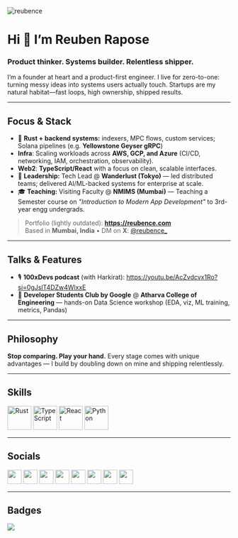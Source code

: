 <p align="left">
  <img src="https://komarev.com/ghpvc/?username=reubence" alt="reubence" />
</p>

# Hi 👋 I’m Reuben Rapose

### Product thinker. Systems builder. Relentless shipper.
I’m a founder at heart and a product-first engineer. I live for zero-to-one: turning messy ideas into systems users actually touch. Startups are my natural habitat—fast loops, high ownership, shipped results.

---

## Focus & Stack
- 🦀 **Rust + backend systems:** indexers, MPC flows, custom services; Solana pipelines (e.g. **Yellowstone Geyser gRPC**)
- **Infra**: Scaling workloads across **AWS, GCP, and Azure** (CI/CD, networking, IAM, orchestration, observability).  
- **Web2**: **TypeScript/React** with a focus on clean, scalable interfaces. 
- 🧭 **Leadership:** Tech Lead @ **Wanderlust (Tokyo)** — led distributed teams; delivered AI/ML-backed systems for enterprise at scale.
- 🎓 **Teaching:** Visiting Faculty @ **NMIMS (Mumbai)** — Teaching a Semester course on *"Introduction to Modern App Development"* to 3rd-year engg undergrads.

> Portfolio (lightly outdated): **https://reubence.com**  
> Based in **Mumbai, India** • DM on **X**: [@reubence_](https://twitter.com/reubence_)

---

## Talks & Features
- 🎙️ **100xDevs podcast** (with Harkirat): https://youtu.be/AcZvdcvx1Ro?si=0gJslT4DZw4WlxxE  
- 🧪 **Developer Students Club by Google** @ **Atharva College of Engineering** — hands-on Data Science workshop (EDA, viz, ML training, metrics, Pandas)

---

## Philosophy
**Stop comparing. Play your hand.** Every stage comes with unique advantages — I build by doubling down on mine and shipping relentlessly.

---

## Skills
<p align="left">
  <a href="https://www.rust-lang.org/" target="_blank" rel="noreferrer"><img src="https://raw.githubusercontent.com/danielcranney/readme-generator/main/public/icons/skills/rust-colored.svg" width="54" height="54" alt="Rust" /></a>
  <a href="https://www.typescriptlang.org/" target="_blank" rel="noreferrer"><img src="https://raw.githubusercontent.com/danielcranney/readme-generator/main/public/icons/skills/typescript-colored.svg" width="54" height="54" alt="TypeScript" /></a>
  <a href="https://react.dev/" target="_blank" rel="noreferrer"><img src="https://raw.githubusercontent.com/danielcranney/readme-generator/main/public/icons/skills/react-colored.svg" width="54" height="54" alt="React" /></a>
  <a href="https://www.python.org/" target="_blank" rel="noreferrer"><img src="https://raw.githubusercontent.com/danielcranney/readme-generator/main/public/icons/skills/python-colored.svg" width="54" height="54" alt="Python" /></a>
</p>

---

## Socials
<p align="left">
  <a href="https://dev.to/reubence" target="_blank" rel="noreferrer"><img src="https://raw.githubusercontent.com/danielcranney/readme-generator/main/public/icons/socials/devdotto.svg" width="32" height="32" /></a>
  <a href="https://discord.com/users/reubence#7614" target="_blank" rel="noreferrer"><img src="https://raw.githubusercontent.com/danielcranney/readme-generator/main/public/icons/socials/discord.svg" width="32" height="32" /></a>
  <a href="https://github.com/reubence" target="_blank" rel="noreferrer"><img src="https://raw.githubusercontent.com/danielcranney/readme-generator/main/public/icons/socials/github.svg" width="32" height="32" /></a>
  <a href="https://www.instagram.com/reubenrapose" target="_blank" rel="noreferrer"><img src="https://raw.githubusercontent.com/danielcranney/readme-generator/main/public/icons/socials/instagram.svg" width="32" height="32" /></a>
  <a href="https://www.linkedin.com/in/reubence" target="_blank" rel="noreferrer"><img src="https://raw.githubusercontent.com/danielcranney/readme-generator/main/public/icons/socials/linkedin.svg" width="32" height="32" /></a>
  <a href="https://medium.com/@reubence" target="_blank" rel="noreferrer"><img src="https://raw.githubusercontent.com/danielcranney/readme-generator/main/public/icons/socials/medium.svg" width="32" height="32" /></a>
  <a href="https://stackoverflow.com/users/reuben-rapose" target="_blank" rel="noreferrer"><img src="https://raw.githubusercontent.com/danielcranney/readme-generator/main/public/icons/socials/stackoverflow.svg" width="32" height="32" /></a>
  <a href="https://twitter.com/reubence_" target="_blank" rel="noreferrer"><img src="https://raw.githubusercontent.com/danielcranney/readme-generator/main/public/icons/socials/twitter.svg" width="32" height="32" /></a>
</p>

---

## Badges
<a href="https://github.com/reubence">
  <img src="https://github-readme-streak-stats.herokuapp.com/?user=reubence&stroke=ffffff&background=1c1917&ring=0891b2&fire=0891b2&currStreakNum=ffffff&currStreakLabel=0891b2&sideNums=ffffff&sideLabels=ffffff&dates=ffffff&hide_border=true" />
</a>
